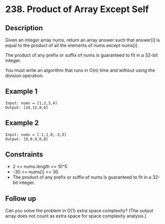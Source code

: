 # 238. Product of Array Except Self

## Description
Given an integer array nums, return an array answer such that answer[i] is equal to the product of all the elements of nums except nums[i].

The product of any prefix or suffix of nums is guaranteed to fit in a 32-bit integer.

You must write an algorithm that runs in O(n) time and without using the division operation.

## Example 1
```
Input: nums = [1,2,3,4]
Output: [24,12,8,6]
```

## Example 2
```
Input: nums = [-1,1,0,-3,3]
Output: [0,0,9,0,0]
```

## Constraints
- 2 <= nums.length <= 10^5
- -30 <= nums[i] <= 30
- The product of any prefix or suffix of nums is guaranteed to fit in a 32-bit integer.
 
## Follow up
Can you solve the problem in O(1) extra space complexity? (The output array does not count as extra space for space complexity analysis.)